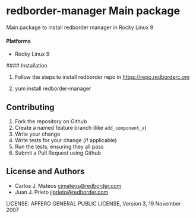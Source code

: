 # redborder-manager Main package
 
Main package to install redborder manager in Rocky Linux 9

#### Platforms

- Rocky Linux 9

#### Installation

1. Follow the steps to install redborder repo in https://repo.redborderc.om 

2. yum install redborder-manager

## Contributing

1. Fork the repository on Github
2. Create a named feature branch (like `add_component_x`)
3. Write your change
4. Write tests for your change (if applicable)
5. Run the tests, ensuring they all pass
6. Submit a Pull Request using Github

## License and Authors

- Carlos J. Mateos <cjmateos@redborder.com>
- Juan J. Prieto <jjprieto@redborder.com>

LICENSE: AFFERO GENERAL PUBLIC LICENSE, Version 3, 19 November 2007
